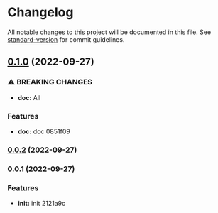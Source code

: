 # Changelog

All notable changes to this project will be documented in this file. See [standard-version](https://github.com/conventional-changelog/standard-version) for commit guidelines.

## [0.1.0](///compare/v0.0.2...v0.1.0) (2022-09-27)


### ⚠ BREAKING CHANGES

* **doc:** All

### Features

* **doc:** doc 0851f09

### [0.0.2](///compare/v0.0.1...v0.0.2) (2022-09-27)

### 0.0.1 (2022-09-27)


### Features

* **init:** init 2121a9c
